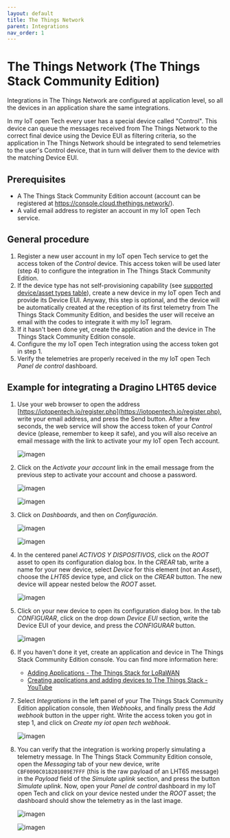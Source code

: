 ```yaml
---
layout: default
title: The Things Network
parent: Integrations
nav_order: 1
---
```


# The Things Network (The Things Stack Community Edition)

Integrations in The Things Network are configured at application level, so all the devices in an application share the same integrations.

In my IoT open Tech every user has a special device called "Control". This device can queue the messages received from The Things Network to the correct final device using the Device EUI as filtering criteria, so the application in The Things Network should be integrated to send telemetries to the user's Control device, that in turn will deliver them to the device with the matching Device EUI.

## Prerequisites

* A The Things Stack Community Edition account (account can be registered at https://console.cloud.thethings.network/).
* A valid email address to register an account in my IoT open Tech service.

## General procedure

1. Register a new user account in my IoT open Tech service to get the access token of the *Control* device. This access token will be used later (step 4) to configure the integration in The Things Stack Community Edition.
2. If the device type has not self-provisioning capability (see [supported device/asset types table](https://iotopentech.github.io/myIoTopenTech/supported-devices.html)), create a new device in my IoT open Tech and provide its Device EUI. Anyway, this step is optional, and the device will be automatically created at the reception of its first telemetry from The Things Stack Community Edition, and besides the user will receive an email with the codes to integrate it with my IoT legram.
3. If it hasn't been done yet, create the application and the device in The Things Stack Community Edition console.
4. Configure the my IoT open Tech integration using the access token got in step 1.
5. Verify the telemetries are properly received in the my IoT open Tech *Panel de control* dashboard.

## Example for integrating a Dragino LHT65 device

1. Use your web browser to open the address [https://iotopentech.io/register.php](https://iotopentech.io/register.php), write your email address, and press the Send button. After a few seconds, the web service will show the access token of your *Control* device (please, remember to keep it safe), and you will also receive an email message with the link to activate your my IoT open Tech account.

    ![imagen](https://user-images.githubusercontent.com/52624907/169708987-612435e9-b969-40e5-9342-912e38004224.png)

2. Click on the *Activate your account* link in the email message from the previous step to activate your account and choose a password.

    ![imagen](https://user-images.githubusercontent.com/52624907/169709254-588868fa-c4ee-4f3e-a3dd-f5f8f8e70d79.png)

    ![imagen](https://user-images.githubusercontent.com/52624907/169709279-00dd32d7-4835-4f82-b574-5e22a958868b.png)

3. Click on *Dashboards*, and then on *Configuración*.

    ![imagen](https://user-images.githubusercontent.com/52624907/169709327-280fd753-240f-486f-a25e-6a338ca7fa98.png)
    
    ![imagen](https://user-images.githubusercontent.com/52624907/169709500-623de388-3067-4372-aa7d-ae49b12ff913.png)

4. In the centered panel *ACTIVOS Y DISPOSITIVOS*, click on the *ROOT* asset to open its configuration dialog box. In the *CREAR* tab, write a name for your new device, select _Device_ for this element (not an *Asset*), choose the *LHT65* device type, and click on the *CREAR* button. The new device will appear nested below the *ROOT* asset.

    ![imagen](https://user-images.githubusercontent.com/52624907/169709728-56f387f1-cda2-4188-9cac-52fb8216da13.png)

5. Click on your new device to open its configuration dialog box. In the tab *CONFIGURAR*, click on the drop down *Device EUI* section, write the Device EUI of your device, and press the *CONFIGURAR* button.

    ![imagen](https://user-images.githubusercontent.com/52624907/169709887-e9203b03-a177-45a4-b736-73c10c15782d.png)

6. If you haven't done it yet, create an application and device in The Things Stack Community Edition console. You can find more information here:

    * [Adding Applications - The Things Stack for LoRaWAN](https://www.thethingsindustries.com/docs/integrations/adding-applications/)
    * [Creating applications and adding devices to The Things Stack - YouTube](https://www.youtube.com/watch?v=PpbkBgz1CbI)
7. Select *Integrations* in the left panel of your The Things Stack Community Edition application console, then *Webhooks*, and finally press the *Add webhook* button in the upper right. Write the access token you got in step 1, and click on *Create my iot open tech webhook*.

    ![imagen](https://user-images.githubusercontent.com/52624907/169710935-bed5c57b-70e9-44bc-9c71-f03c56408164.png)

8. You can verify that the integration is working properly simulating a telemetry message. In The Things Stack Community Edition console, open the *Messaging* tab of your new device, write `CBF0090C018201089E7FFF` (this is the raw payload of an LHT65 message) in the *Payload* field of the *Simulate uplink* section, and press the button *Simulate uplink*. Now, open your *Panel de control* dashboard in my IoT open Tech and click on your device nested under the *ROOT* asset; the dashboard should show the telemetry as in the last image.

    ![imagen](https://user-images.githubusercontent.com/52624907/169710410-f1ebcda8-a8b3-4fb6-a48c-210bbc56fba4.png)
    
    ![imagen](https://user-images.githubusercontent.com/52624907/169710448-56ae680f-82ae-4f92-a231-7a92c5fdddeb.png)


